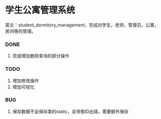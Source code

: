 # 学生公寓管理系统
英文：student_dormitory_management，完成对学生，老师，管理员，公寓，房间等的管理。
### DONE
1. 完成增加删除查询的部分操作
### TODO
1. 增加修改操作
2. 增加可视化
### BUG
1. 保存数据不会保存类的static，会导致ID出错，需要额外保存
